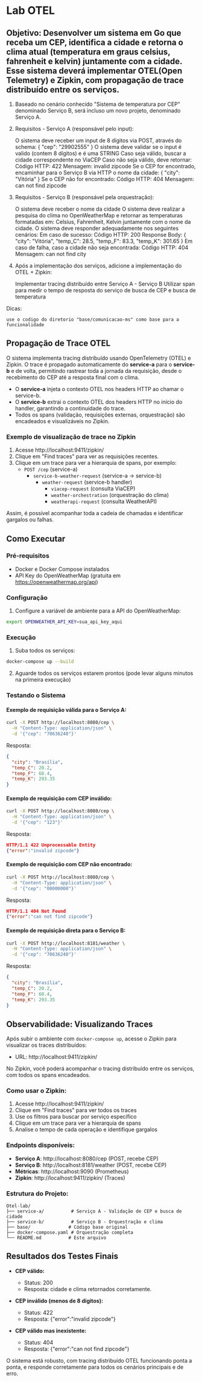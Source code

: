 # Lab OTEL

## Objetivo: Desenvolver um sistema em Go que receba um CEP, identifica a cidade e retorna o clima atual (temperatura em graus celsius, fahrenheit e kelvin) juntamente com a cidade. Esse sistema deverá implementar OTEL(Open Telemetry) e Zipkin, com propagação de trace distribuído entre os serviços.

1. Baseado no cenário conhecido "Sistema de temperatura por CEP" denominado Serviço B, será incluso um novo projeto, denominado Serviço A.

2. Requisitos - Serviço A (responsável pelo input):

    O sistema deve receber um input de 8 dígitos via POST, através do schema:  { "cep": "29902555" }
    O sistema deve validar se o input é valido (contem 8 dígitos) e é uma STRING
        Caso seja válido, buscar a cidade correspondente no ViaCEP
        Caso não seja válido, deve retornar:
            Código HTTP: 422
            Mensagem: invalid zipcode
    Se o CEP for encontrado, encaminhar para o Serviço B via HTTP o nome da cidade:
        { "city": "Vitória" }
    Se o CEP não for encontrado:
        Código HTTP: 404
        Mensagem: can not find zipcode

3. Requisitos - Serviço B (responsável pela orquestração):

    O sistema deve receber o nome da cidade
    O sistema deve realizar a pesquisa do clima no OpenWeatherMap e retornar as temperaturas formatadas em: Celsius, Fahrenheit, Kelvin juntamente com o nome da cidade.
    O sistema deve responder adequadamente nos seguintes cenários:
        Em caso de sucesso:
            Código HTTP: 200
            Response Body: { "city": "Vitória", "temp_C": 28.5, "temp_F": 83.3, "temp_K": 301.65 }
        Em caso de falha, caso a cidade não seja encontrada:
            Código HTTP: 404
            Mensagem: can not find city

4. Após a implementação dos serviços, adicione a implementação do OTEL + Zipkin:

    Implementar tracing distribuído entre Serviço A - Serviço B
    Utilizar span para medir o tempo de resposta do serviço de busca de CEP e busca de temperatura

Dicas:

    use o codigo do diretorio "base/comunicacao-ms" como base para a funcionalidade

## Propagação de Trace OTEL

O sistema implementa tracing distribuído usando OpenTelemetry (OTEL) e Zipkin. O trace é propagado automaticamente do **service-a** para o **service-b** e de volta, permitindo rastrear toda a jornada da requisição, desde o recebimento do CEP até a resposta final com o clima.

- O **service-a** injeta o contexto OTEL nos headers HTTP ao chamar o service-b.
- O **service-b** extrai o contexto OTEL dos headers HTTP no início do handler, garantindo a continuidade do trace.
- Todos os spans (validação, requisições externas, orquestração) são encadeados e visualizáveis no Zipkin.

### Exemplo de visualização de trace no Zipkin
1. Acesse http://localhost:9411/zipkin/
2. Clique em "Find traces" para ver as requisições recentes.
3. Clique em um trace para ver a hierarquia de spans, por exemplo:
   - `POST /cep` (service-a)
     - `service-b-weather-request` (service-a → service-b)
       - `weather-request` (service-b handler)
         - `viacep-request` (consulta ViaCEP)
         - `weather-orchestration` (orquestração do clima)
         - `weatherapi-request` (consulta WeatherAPI)

Assim, é possível acompanhar toda a cadeia de chamadas e identificar gargalos ou falhas.

## Como Executar

### Pré-requisitos
- Docker e Docker Compose instalados
- API Key do OpenWeatherMap (gratuita em https://openweathermap.org/api)

### Configuração
1. Configure a variável de ambiente para a API do OpenWeatherMap:
```bash
export OPENWEATHER_API_KEY=sua_api_key_aqui
```

### Execução
1. Suba todos os serviços:
```bash
docker-compose up --build
```

2. Aguarde todos os serviços estarem prontos (pode levar alguns minutos na primeira execução)

### Testando o Sistema

#### Exemplo de requisição válida para o Serviço A:
```bash
curl -X POST http://localhost:8080/cep \
  -H "Content-Type: application/json" \
  -d '{"cep": "70636240"}'
```
Resposta:
```json
{
  "city": "Brasília",
  "temp_C": 20.2,
  "temp_F": 68.4,
  "temp_K": 293.35
}
```

#### Exemplo de requisição com CEP inválido:
```bash
curl -X POST http://localhost:8080/cep \
  -H "Content-Type: application/json" \
  -d '{"cep": "123"}'
```
Resposta:
```json
HTTP/1.1 422 Unprocessable Entity
{"error":"invalid zipcode"}
```

#### Exemplo de requisição com CEP não encontrado:
```bash
curl -X POST http://localhost:8080/cep \
  -H "Content-Type: application/json" \
  -d '{"cep": "00000000"}'
```
Resposta:
```json
HTTP/1.1 404 Not Found
{"error":"can not find zipcode"}
```

#### Exemplo de requisição direta para o Serviço B:
```bash
curl -X POST http://localhost:8181/weather \
  -H "Content-Type: application/json" \
  -d '{"cep": "70636240"}'
```
Resposta:
```json
{
  "city": "Brasília",
  "temp_C": 20.2,
  "temp_F": 68.4,
  "temp_K": 293.35
}
```

## Observabilidade: Visualizando Traces

Após subir o ambiente com `docker-compose up`, acesse o Zipkin para visualizar os traces distribuídos:

- URL: http://localhost:9411/zipkin/

No Zipkin, você poderá acompanhar o tracing distribuído entre os serviços, com todos os spans encadeados.

### Como usar o Zipkin:
1. Acesse http://localhost:9411/zipkin/
2. Clique em "Find traces" para ver todos os traces
3. Use os filtros para buscar por serviço específico
4. Clique em um trace para ver a hierarquia de spans
5. Analise o tempo de cada operação e identifique gargalos

### Endpoints disponíveis:
- **Serviço A**: http://localhost:8080/cep (POST, recebe CEP)
- **Serviço B**: http://localhost:8181/weather (POST, recebe CEP)
- **Métricas**: http://localhost:9090 (Prometheus)
- **Zipkin**: http://localhost:9411/zipkin/ (Traces)

### Estrutura do Projeto:
```
Otel-lab/
├── service-a/          # Serviço A - Validação de CEP e busca de cidade
├── service-b/          # Serviço B - Orquestração e clima
├── base/              # Código base original
├── docker-compose.yaml # Orquestração completa
└── README.md          # Este arquivo
```

## Resultados dos Testes Finais

- **CEP válido:**
  - Status: 200
  - Resposta: cidade e clima retornados corretamente.

- **CEP inválido (menos de 8 dígitos):**
  - Status: 422
  - Resposta: {"error":"invalid zipcode"}

- **CEP válido mas inexistente:**
  - Status: 404
  - Resposta: {"error":"can not find zipcode"}

O sistema está robusto, com tracing distribuído OTEL funcionando ponta a ponta, e responde corretamente para todos os cenários principais e de erro.
